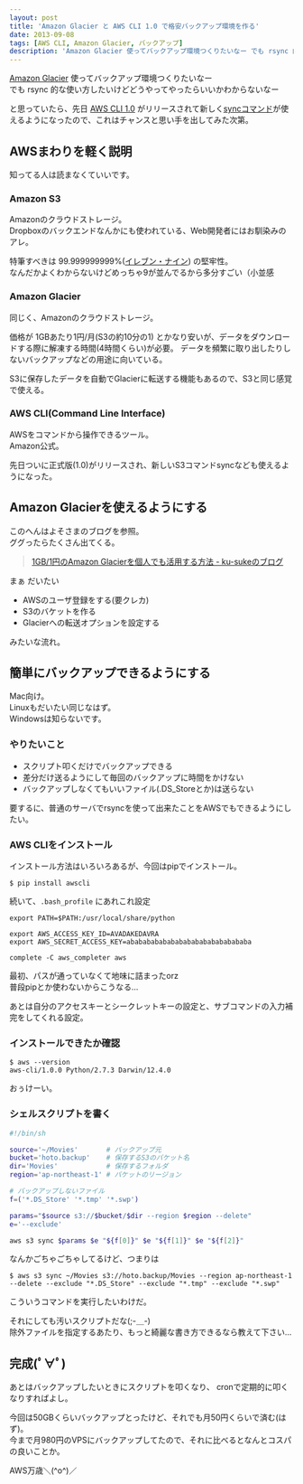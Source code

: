 ```yaml
---
layout: post
title: 'Amazon Glacier と AWS CLI 1.0 で格安バックアップ環境を作る'
date: 2013-09-08
tags: [AWS CLI, Amazon Glacier, バックアップ]
description: 'Amazon Glacier 使ってバックアップ環境つくりたいなー でも rsync 的な使い方したいけどどうやってやったらいいかわからないなー と思っていたら、先日 AWS CLI 1.0 がリリースされて新しくsyncコマンドが使えるようになったので、これはチャンスと思い手を出してみた次第。'
---
```


[Amazon Glacier][Glacier] 使ってバックアップ環境つくりたいなー  
でも rsync 的な使い方したいけどどうやってやったらいいかわからないなー

と思っていたら、先日 [AWS CLI 1.0][cli] がリリースされて新しく[syncコマンド][sync]が使えるようになったので、これはチャンスと思い手を出してみた次第。

## AWSまわりを軽く説明
知ってる人は読まなくていいです。

### Amazon S3
Amazonのクラウドストレージ。  
Dropboxのバックエンドなんかにも使われている、Web開発者にはお馴染みのアレ。

特筆すべきは 99.999999999%([イレブン・ナイン][nines]) の堅牢性。  
なんだかよくわからないけどめっちゃ9が並んでるから多分すごい（小並感

### Amazon Glacier
同じく、Amazonのクラウドストレージ。

価格が 1GBあたり1円/月(S3の約10分の1) とかなり安いが、データをダウンロードする際に解凍する時間(4時間くらい)が必要。
データを頻繁に取り出したりしないバックアップなどの用途に向いている。

S3に保存したデータを自動でGlacierに転送する機能もあるので、S3と同じ感覚で使える。

### AWS CLI(Command Line Interface)
AWSをコマンドから操作できるツール。  
Amazon公式。

先日ついに正式版(1.0)がリリースされ、新しいS3コマンドsyncなども使えるようになった。


## Amazon Glacierを使えるようにする
このへんはよそさまのブログを参照。  
ググったらたくさん出てくる。

> [1GB/1円のAmazon Glacierを個人でも活用する方法 - ku-sukeのブログ](http://blog.ku-suke.jp/entry/20130114)

まぁ だいたい

- AWSのユーザ登録をする(要クレカ)
- S3のバケットを作る
- Glacierへの転送オプションを設定する

みたいな流れ。

## 簡単にバックアップできるようにする
Mac向け。  
Linuxもだいたい同じなはず。  
Windowsは知らないです。

### やりたいこと
- スクリプト叩くだけでバックアップできる
- 差分だけ送るようにして毎回のバックアップに時間をかけない
- バックアップしなくてもいいファイル(.DS\_Storeとか)は送らない

要するに、普通のサーバでrsyncを使って出来たことをAWSでもできるようにしたい。

### AWS CLIをインストール
インストール方法はいろいろあるが、今回はpipでインストール。

```
$ pip install awscli
```

続いて、`.bash_profile` にあれこれ設定

```
export PATH=$PATH:/usr/local/share/python

export AWS_ACCESS_KEY_ID=AVADAKEDAVRA
export AWS_SECRET_ACCESS_KEY=abababababababababababababababa

complete -C aws_completer aws
```

最初、パスが通っていなくて地味に詰まったorz  
普段pipとか使わないからこうなる...

あとは自分のアクセスキーとシークレットキーの設定と、サブコマンドの入力補完をしてくれる設定。

### インストールできたか確認

```
$ aws --version
aws-cli/1.0.0 Python/2.7.3 Darwin/12.4.0
```

おぅけーい。

### シェルスクリプトを書く
``` sh
#!/bin/sh

source='~/Movies'       # バックアップ元
bucket='hoto.backup'    # 保存するS3のバケット名
dir='Movies'            # 保存するフォルダ
region='ap-northeast-1' # バケットのリージョン

# バックアップしないファイル
f=('*.DS_Store' '*.tmp' '*.swp')

params="$source s3://$bucket/$dir --region $region --delete"
e='--exclude'

aws s3 sync $params $e "${f[0]}" $e "${f[1]}" $e "${f[2]}"
```

なんかごちゃごちゃしてるけど、つまりは

```
$ aws s3 sync ~/Movies s3://hoto.backup/Movies --region ap-northeast-1 --delete --exclude "*.DS_Store" --exclude "*.tmp" --exclude "*.swp"
```

こういうコマンドを実行したいわけだ。

それにしても汚いスクリプトだな(;-＿-)  
除外ファイルを指定するあたり、もっと綺麗な書き方できるなら教えて下さい...

## 完成(ﾟ∀ﾟ)
あとはバックアップしたいときにスクリプトを叩くなり、
cronで定期的に叩くなりすればよし。

今回は50GBくらいバックアップとったけど、それでも月50円くらいで済む(はず)。  
今まで月980円のVPSにバックアップしてたので、それに比べるとなんとコスパの良いことか。

AWS万歳＼(^o^)／

[Glacier]: http://aws.amazon.com/jp/glacier/
[cli]: http://aws.amazon.com/jp/cli/
[sync]: http://docs.aws.amazon.com/cli/latest/reference/s3/sync.html
[nines]: http://www.sophia-it.com/content/99.999999999
